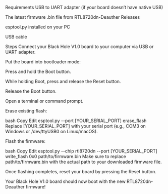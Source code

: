 Requirements
USB to UART adapter (if your board doesn’t have native USB)

The latest firmware .bin file from RTL8720dn-Deauther Releases

esptool.py installed on your PC

USB cable

Steps
Connect your Black Hole V1.0 board to your computer via USB or UART adapter.

Put the board into bootloader mode:

Press and hold the Boot button.

While holding Boot, press and release the Reset button.

Release the Boot button.

Open a terminal or command prompt.

Erase existing flash:

bash
Copy
Edit
esptool.py --port [YOUR_SERIAL_PORT] erase_flash
Replace [YOUR_SERIAL_PORT] with your serial port (e.g., COM3 on Windows or /dev/ttyUSB0 on Linux/macOS).

Flash the firmware:

bash
Copy
Edit
esptool.py --chip rtl8720dn --port [YOUR_SERIAL_PORT] write_flash 0x0 path/to/firmware.bin
Make sure to replace path/to/firmware.bin with the actual path to your downloaded firmware file.

Once flashing completes, reset your board by pressing the Reset button.

Your Black Hole V1.0 board should now boot with the new RTL8720dn-Deauther firmware!
